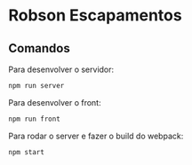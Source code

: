 # Robson Escapamentos

## Comandos

Para desenvolver o servidor:
```bash
npm run server
```

Para desenvolver o front:
```bash
npm run front
```
Para rodar o server e fazer o build do webpack:
```bash
npm start
```

